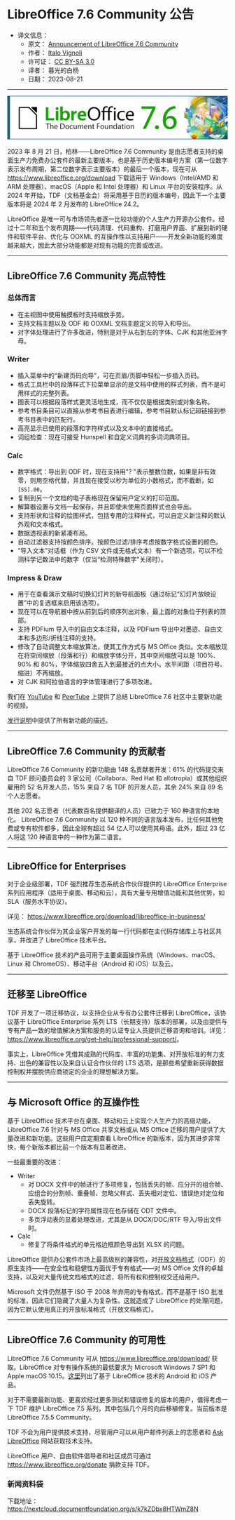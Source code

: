 # LibreOffice 7.6 Community 公告

- 译文信息：
    - 原文： [Announcement of LibreOffice 7.6 Community](https://blog.documentfoundation.org/blog/2023/08/21/libreoffice-7-6-community/)
    - 作者： [Italo Vignoli](https://blog.documentfoundation.org/blog/author/italovignoli/)
    - 许可证： [CC BY-SA 3.0](https://creativecommons.org/licenses/by-sa/3.0/)
    - 译者： 暮光的白杨
    - 日期： 2023-08-21

----

![](./images/2023-08/tdf/LO76_banner-1024x201.png)

2023 年 8 月 21 日，柏林——LibreOffice 7.6 Community 是由志愿者支持的桌面生产力免费办公套件的最新主要版本，也是基于历史版本编号方案（第一位数字表示发布周期，第二位数字表示主要版本）的最后一个版本，现在可从 <https://www.libreoffice.org/download> 下载适用于 Windows（Intel/AMD 和 ARM 处理器）、macOS（Apple 和 Intel 处理器）和 Linux 平台的安装程序。从 2024 年开始，TDF（文档基金会）将采用基于日历的版本编号，因此下一个主要版本将是 2024 年 2 月发布的 LibreOffice 24.2。

LibreOffice 是唯一可与市场领先者逐一比较功能的个人生产力开源办公套件。经过十二年和五个发布周期——代码清理、代码重构、打磨用户界面、扩展到新的硬件和软件平台、优化与 OOXML 的互操作性以支持用户——开发全新功能的难度越来越大，因此大部分功能都是对现有功能的完善或改进。

----

## LibreOffice 7.6 Community 亮点特性

### 总体而言

* 在主视图中使用触摸板时支持缩放手势。
* 支持文档主题以及 ODF 和 OOXML 文档主题定义的导入和导出。
* 对字体处理进行了许多改进，特别是对于从右到左的字体、CJK 和其他亚洲字母。

### Writer

* 插入菜单中的“新建页码向导”，可在页眉/页脚中轻松一步插入页码。
* 格式工具栏中的段落样式下拉菜单显示的是文档中使用的样式列表，而不是可用样式的完整列表。
* 图表可以根据段落样式更灵活地生成，而不仅仅是根据类别或对象名称。
* 参考书目条目可以直接从参考书目表进行编辑，参考书目默认标记超链接到参考书目表中的匹配行。
* 高亮显示已使用的段落和字符样式以及文本中的直接格式。
* 词组检查：现在可接受 Hunspell 和自定义词典的多词词典项目。

### Calc

* 数字格式：导出到 ODF 时，现在支持用"? "表示整数位数，如果是非有效零，则用空格代替，并且现在接受以秒为单位的小数格式，而不截断，如 `[SS].00`。
* 复制到另一个文档的电子表格现在保留用户定义的打印范围。
* 解算器设置与文档一起保存，并且即使未使用页面样式也会导出。
* 支持形状和注释的绘图样式，包括专用的注释样式，可以自定义新注释的默认外观和文本格式。
* 数据透视表的新紧凑布局。
* 自动过滤器支持按颜色排序。按颜色过滤/排序考虑按数字格式设置的颜色。
* “导入文本”对话框（作为 CSV 文件或无格式文本）有一个新选项，可以不检测科学记数法中的数字（仅当“检测特殊数字”关闭时）。

### Impress & Draw

* 用于在查看演示文稿时切换幻灯片的新导航面板（通过标记“幻灯片放映设置”中的复选框来启用该选项）。
* 现在可以在导航器中按从前到后的顺序列出对象，最上面的对象位于列表的顶部。
* 支持 PDFium 导入中的自由文本注释，以及 PDFium 导出中对墨迹、自由文本和多边形/折线注释的支持。
* 修改了自动调整文本缩放算法，使其工作方式与 MS Office 类似。文本缩放现在将空间缩放（段落和行）和缩放字体分开，其中空间缩放可以是 100%、90% 和 80%，字体缩放四舍五入到最接近的点大小。水平间距（项目符号、缩进）不再缩放。
* 对 CJK 和阿拉伯语言的字体管理进行了多项改进。

我们在 [YouTube] 和 [PeerTube] 上提供了总结 LibreOffice 7.6 社区中主要新功能的视频。

[发行说明]中提供了所有新功能的描述。

[YouTube]: https://www.youtube.com/watch?v=AB7TbrkCTSA
[PeerTube]: https://peertube.opencloud.lu/w/6yyK92nUA39dnhyF3JtkK3
[发行说明]: https://wiki.documentfoundation.org/ReleaseNotes/7.6

----

## LibreOffice 7.6 Community 的贡献者

LibreOffice 7.6 Community 的新功能由 148 名贡献者开发：61% 的代码提交来自 TDF 顾问委员会的 3 家公司（Collabora、Red Hat 和 allotropia）或其他组织雇用的 52 名开发人员，15% 来自 7 名 TDF 的开发人员，其余 24% 来自 89 名个人志愿者。

其他 202 名志愿者（代表数百名提供翻译的人员）已致力于 160 种语言的本地化。 LibreOffice 7.6 Community 以 120 种不同的语言版本发布，比任何其他免费或专有软件都多，因此全球有超过 54 亿人可以使用其母语。此外，超过 23 亿人将这 120 种语言中的一种作为第二语言。

----

## LibreOffice for Enterprises

对于企业级部署，TDF 强烈推荐生态系统合作伙伴提供的 LibreOffice Enterprise 系列应用程序（适用于桌面、移动和云），具有大量专用增值功能和其他优势，如 SLA（服务水平协议）。

详见： <https://www.libreoffice.org/download/libreoffice-in-business/>

生态系统合作伙伴为其企业客户开发的每一行代码都在主代码存储库上与社区共享，并改进了 LibreOffice 技术平台。

基于 LibreOffice 技术的产品可用于主要桌面操作系统（Windows、macOS、Linux 和 ChromeOS）、移动平台（Android 和 iOS）以及云。

----

## 迁移至 LibreOffice

TDF 开发了一项迁移协议，以支持企业从专有办公套件迁移到 LibreOffice，该协议基于 LibreOffice Enterprise 系列 LTS（长期支持）版本的部署，以及由提供与专有产品一致的增值解决方案和服务的认证专业人员提供迁移咨询和培训。详见：<https://www.libreoffice.org/get-help/professional-support/>。

事实上，LibreOffice 凭借其成熟的代码库、丰富的功能集、对开放标准的有力支持、出色的兼容性以及来自认证合作伙伴的 LTS 选项，是那些希望重新获得数据控制权并摆脱供应商锁定的企业的理想解决方案。

----

## 与 Microsoft Office 的互操作性

基于 LibreOffice 技术平台在桌面、移动和云上实现个人生产力的高级功能，LibreOffice 7.6 针对与 MS Office 共享文档或从 ​​MS Office 迁移的用户提供了大量改进和新功能。这些用户应定期查看 LibreOffice 的新版本，因为其进步非常快，每个新版本都比前一个版本有显著改进。

一些最重要的改进：

* Writer
    * 对 DOCX 文件中的帧进行了多项修复，包括丢失的帧、应分开的组合帧、应组合的分割帧、重叠帧、忽略父样式、丢失相对定位、错误绝对定位和丢失旋转。
    * DOCX 段落标记的字符属性现在也存储在 ODT 文件中。
    * 多页浮动表的显着处理改进，尤其是从 DOCX/DOC/RTF 导入/导出文件时。
* Calc
    * 修复了将条件格式的单元格边框颜色导出到 XLSX 的问题。

LibreOffice 提供办公套件市场上最高级别的兼容性，对[开放文档格式]（ODF）的原生支持——在安全性和稳健性方面优于专有格式——对 MS Office 文件的卓越支持，以及对大量传统文档格式的过滤，将所有权和控制权交还给用户。

[开放文档格式]: https://en.wikipedia.org/wiki/OpenDocument

Microsoft 文件仍然基于 ISO 于 2008 年弃用的专有格式，而不是基于 ISO 批准的标准，因此它们隐藏了大量人为复杂性。这就造成了 LibreOffice 的处理问题，因为它默认使用真正的开放标准格式（开放文档格式）。

----

## LibreOffice 7.6 Community 的可用性

LibreOffice 7.6 Community 可从 <https://www.libreoffice.org/download/> 获取。LibreOffice 对专有操作系统的最低要求为 Microsoft Windows 7 SP1 和 Apple macOS 10.15。[这里]列出了基于 LibreOffice 技术的 Android 和 iOS 产品。

[这里]: https://www.libreoffice.org/download/android-and-ios/

对于不需要最新功能、更喜欢经过更多测试和错误修复的版本的用户，值得考虑一下 TDF 维护 LibreOffice 7.5 系列，其中包括几个月的向后移植修复。当前版本是 LibreOffice 7.5.5 Community。

TDF 不会为用户提供技术支持，尽管用户可以从用户邮件列表上的志愿者和 [Ask LibreOffice] 网站获取技术支持。

[Ask LibreOffice]: https://ask.libreoffice.org/

LibreOffice 用户、自由软件倡导者和社区成员可通过 <https://www.libreoffice.org/donate> 捐款支持 TDF。

### 新闻资料袋

下载地址： <https://nextcloud.documentfoundation.org/s/k7kZDbx8HTWmZ8N>